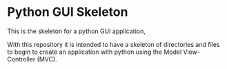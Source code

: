 # Python GUI Skeleton
This is the skeleton for a python GUI application,

With this repository it is intended to have a skeleton of directories and files to begin to create an application with python using the Model View-Controller (MVC).
